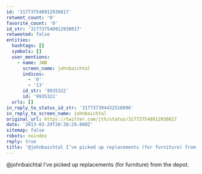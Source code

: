 ```yaml
---
id: '317737548912930817'
retweet_count: '0'
favorite_count: '0'
id_str: '317737548912930817'
retweeted: false
entities:
  hashtags: []
  symbols: []
  user_mentions:
    - name: JWB
      screen_name: johnbaichtal
      indices:
        - '0'
        - '13'
      id_str: '9935322'
      id: '9935322'
  urls: []
in_reply_to_status_id_str: '317737394432516096'
in_reply_to_screen_name: johnbaichtal
original_url: https://twitter.com/jth/status/317737548912930817
date: '2013-03-29T20:38:29.000Z'
sitemap: false
robots: noindex
reply: true
title: '@johnbaichtal I’ve picked up replacements (for furniture) from the depot.'
---
```


@johnbaichtal I’ve picked up replacements (for furniture) from the depot.